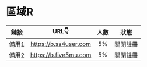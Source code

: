# 區域R

| 鏈接 | URL👇 | 人數 | 狀態 |
| :----: | :----: | :----: | :----: |
| 備用1 | https://b.ss4user.com | 5% | 關閉註冊 | 
| 備用2 | https://b.five5mu.com | 5% | 關閉註冊 | 
